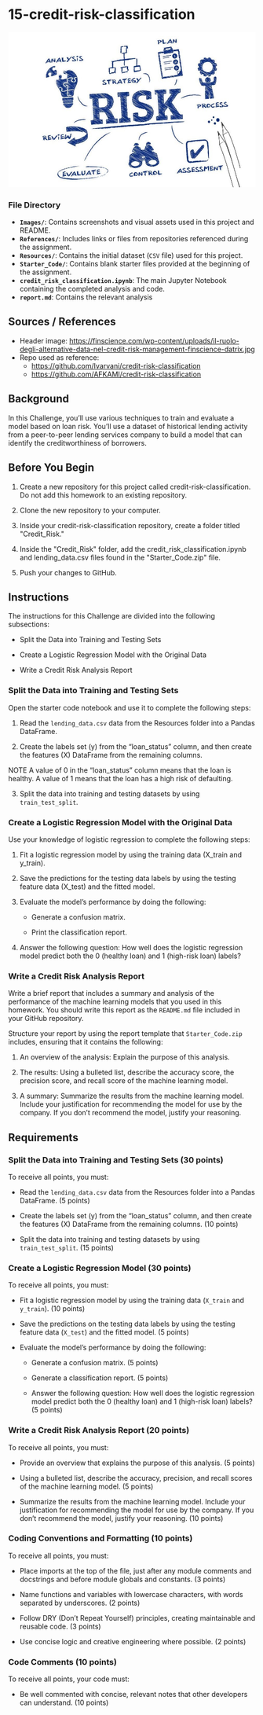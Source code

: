 # 15-credit-risk-classification
![Header IMG](Images/header_credit_risk.jpg)

### **File Directory**
- **`Images/`**: Contains screenshots and visual assets used in this project and README.
- **`References/`**: Includes links or files from repositories referenced during the assignment.
- **`Resources/`**: Contains the initial dataset (`CSV` file) used for this project.
- **`Starter_Code/`**: Contains blank starter files provided at the beginning of the assignment.
- **`credit_risk_classification.ipynb`**: The main Jupyter Notebook containing the completed analysis and code.
- **`report.md`**: Contains the relevant analysis

## Sources / References
- Header image: https://finscience.com/wp-content/uploads/il-ruolo-degli-alternative-data-nel-credit-risk-management-finscience-datrix.jpg
- Repo used as reference: 
  * https://github.com/Ivarvani/credit-risk-classification
  * https://github.com/AFKAMI/credit-risk-classification

## Background
In this Challenge, you’ll use various techniques to train and evaluate a model based on loan risk. You’ll use a dataset of historical lending activity from a peer-to-peer lending services company to build a model that can identify the creditworthiness of borrowers.
	
## Before You Begin
1. Create a new repository for this project called credit-risk-classification. Do not add this homework to an existing repository.

2. Clone the new repository to your computer.

3. Inside your credit-risk-classification repository, create a folder titled "Credit_Risk."

4. Inside the "Credit_Risk" folder, add the credit_risk_classification.ipynb and lending_data.csv files found in the "Starter_Code.zip" file.

5. Push your changes to GitHub.

## Instructions
The instructions for this Challenge are divided into the following subsections:

* Split the Data into Training and Testing Sets

* Create a Logistic Regression Model with the Original Data

* Write a Credit Risk Analysis Report

### Split the Data into Training and Testing Sets
Open the starter code notebook and use it to complete the following steps:

1. Read the `lending_data.csv` data from the Resources folder into a Pandas DataFrame.

2. Create the labels set (y) from the “loan_status” column, and then create the features (X) DataFrame from the remaining columns.

NOTE
A value of 0 in the “loan_status” column means that the loan is healthy. A value of 1 means that the loan has a high risk of defaulting.

3. Split the data into training and testing datasets by using `train_test_split`.

### Create a Logistic Regression Model with the Original Data
Use your knowledge of logistic regression to complete the following steps:

1. Fit a logistic regression model by using the training data (X_train and y_train).

2. Save the predictions for the testing data labels by using the testing feature data (X_test) and the fitted model.

3. Evaluate the model’s performance by doing the following:

    * Generate a confusion matrix.

    * Print the classification report.

4. Answer the following question: How well does the logistic regression model predict both the 0 (healthy loan) and 1 (high-risk loan) labels?

### Write a Credit Risk Analysis Report
Write a brief report that includes a summary and analysis of the performance of the machine learning models that you used in this homework. You should write this report as the `README.md` file included in your GitHub repository.

Structure your report by using the report template that `Starter_Code.zip` includes, ensuring that it contains the following:

  1. An overview of the analysis: Explain the purpose of this analysis.

  2. The results: Using a bulleted list, describe the accuracy score, the precision score, and recall score of the machine learning model.

  3. A summary: Summarize the results from the machine learning model. Include your justification for recommending the model for use by the company. If you don’t recommend the model, justify your reasoning.

## Requirements
### Split the Data into Training and Testing Sets (30 points)
To receive all points, you must:

* Read the `lending_data.csv` data from the Resources folder into a Pandas DataFrame. (5 points)

* Create the labels set (y) from the “loan_status” column, and then create the features (X) DataFrame from the remaining columns. (10 points)

* Split the data into training and testing datasets by using `train_test_split`. (15 points)

### Create a Logistic Regression Model (30 points)
To receive all points, you must:

* Fit a logistic regression model by using the training data (`X_train` and `y_train`). (10 points)

* Save the predictions on the testing data labels by using the testing feature data (`X_test`) and the fitted model. (5 points)

* Evaluate the model’s performance by doing the following:

  * Generate a confusion matrix. (5 points)

  * Generate a classification report. (5 points)

  * Answer the following question: How well does the logistic regression model predict both the 0 (healthy loan) and 1 (high-risk loan) labels? (5 points)

### Write a Credit Risk Analysis Report (20 points)
To receive all points, you must:

* Provide an overview that explains the purpose of this analysis. (5 points)

* Using a bulleted list, describe the accuracy, precision, and recall scores of the machine learning model. (5 points)

* Summarize the results from the machine learning model. Include your justification for recommending the model for use by the company. If you don’t recommend the model, justify your reasoning. (10 points)

### Coding Conventions and Formatting (10 points)
To receive all points, you must:

* Place imports at the top of the file, just after any module comments and docstrings and before module globals and constants. (3 points)

* Name functions and variables with lowercase characters, with words separated by underscores. (2 points)

* Follow DRY (Don’t Repeat Yourself) principles, creating maintainable and reusable code. (3 points)

* Use concise logic and creative engineering where possible. (2 points)

### Code Comments (10 points)
To receive all points, your code must:

* Be well commented with concise, relevant notes that other developers can understand. (10 points)